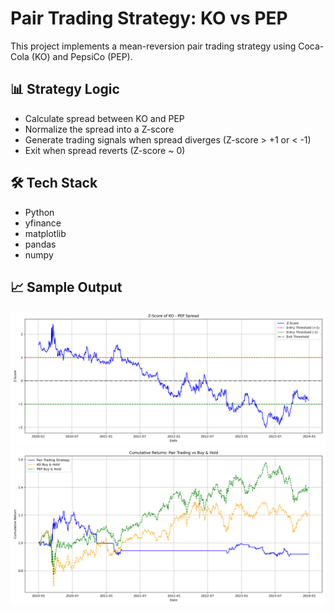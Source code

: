# Pair Trading Strategy: KO vs PEP

This project implements a mean-reversion pair trading strategy using Coca-Cola (KO) and PepsiCo (PEP).

## 📊 Strategy Logic
- Calculate spread between KO and PEP
- Normalize the spread into a Z-score
- Generate trading signals when spread diverges (Z-score > +1 or < -1)
- Exit when spread reverts (Z-score ~ 0)

## 🛠️ Tech Stack
- Python
- yfinance
- matplotlib
- pandas
- numpy

## 📈 Sample Output

![Z-Score Plot](zscore_plot.png)
![Cumulative Returnss](Cumulative_Returns.png)
